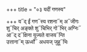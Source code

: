 +++
title = "०३ यदीं गणस्य"

+++
य᳓द् ईं गण᳓स्य रशना᳓म् अ᳓जीगः  
शु᳓चिर् अङ्क्ते शु᳓चिभिर् गो᳓भिर् अग्निः᳓  
आ᳓द् द᳓क्षिना युज्यते वाजय᳓न्ति  
उत्ताना᳓म् ऊर्ध्वो᳓ अधयज् जुहू᳓भिः